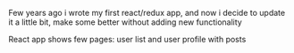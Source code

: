 Few years ago i wrote my first react/redux app, and now i decide to update it a little bit, make some better without adding new functionality

React app shows few pages: user list and user profile with posts
